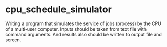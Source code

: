 # cpu_schedule_simulator
Writing a program that simulates the service of jobs (process) by the CPU of a multi-user computer. Inputs should be taken from text file with command arguments. And results also should be written to output file and screen.
